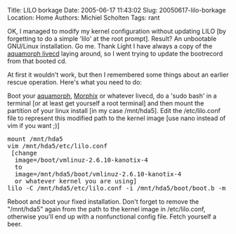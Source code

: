 Title: LILO borkage
Date: 2005-06-17 11:43:02
Slug: 20050617-lilo-borkage
Location: Home
Authors: Michiel Scholten
Tags: rant

<p>OK, I managed to modify my kernel configuration without updating LILO [by forgetting to do a simple 'lilo' at the root prompt]. Result? An unbootable GNU/Linux installation. Go me. Thank Light I have always a copy of the <a href="/page/linux/aquamorph/">aquamorph livecd</a> laying around, so I went trying to update the bootrecord from that booted cd.</p>

<p>At first it wouldn't work, but then I remembered some things about an earlier rescue operation. Here's what you need to do:</p>

<p>Boot your <a href="/page/linux/aquamorph/">aquamorph</a>, <a href="http://morphix.org/">Morphix</a> or whatever livecd, do a 'sudo bash' in a terminal [or at least get yourself a root terminal] and then mount the partition of your linux install [in my case /mnt/hda5]. Edit the /etc/lilo.conf file to represent this modified path to the kernel image [use nano instead of vim if you want ;)]</p>

<pre>
mount /mnt/hda5
vim /mnt/hda5/etc/lilo.conf
 [change
  image=/boot/vmlinuz-2.6.10-kanotix-4
  to
  image=/mnt/hda5/boot/vmlinuz-2.6.10-kanotix-4
  or whatever kernel you are using]
lilo -C /mnt/hda5/etc/lilo.conf -i /mnt/hda5/boot/boot.b -m /mnt/hda5/boot/map -b /dev/hda
</pre>

<p>Reboot and boot your fixed installation. Don't forget to remove the "/mnt/hda5" again from the path to the kernel image in /etc/lilo.conf, otherwise you'll end up with a nonfunctional config file. Fetch yourself a beer.</p>